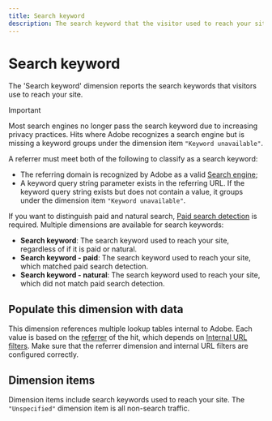 ```yaml
---
title: Search keyword
description: The search keyword that the visitor used to reach your site.
---
```


# Search keyword

The 'Search keyword' dimension reports the search keywords that visitors use to reach your site.

>[!IMPORTANT]
>
>Most search engines no longer pass the search keyword due to increasing privacy practices. Hits where Adobe recognizes a search engine but is missing a keyword groups under the dimension item `"Keyword unavailable"`.

A referrer must meet both of the following to classify as a search keyword:

* The referring domain is recognized by Adobe as a valid [Search engine](search-engine.md);
* A keyword query string parameter exists in the referring URL. If the keyword query string exists but does not contain a value, it groups under the dimension item `"Keyword unavailable"`.

If you want to distinguish paid and natural search, [Paid search detection](/help/admin/admin/paid-search-detection/paid-search-detection.md) is required. Multiple dimensions are available for search keywords:

* **Search keyword**: The search keyword used to reach your site, regardless of if it is paid or natural.
* **Search keyword - paid**: The search keyword used to reach your site, which matched paid search detection.
* **Search keyword - natural**: The search keyword used to reach your site, which did not match paid search detection.

## Populate this dimension with data

This dimension references multiple lookup tables internal to Adobe. Each value is based on the [referrer](referrer.md) of the hit, which depends on [Internal URL filters](/help/admin/admin/internal-url-filter-admin.md). Make sure that the referrer dimension and internal URL filters are configured correctly.

## Dimension items

Dimension items include search keywords used to reach your site. The `"Unspecified"` dimension item is all non-search traffic.
